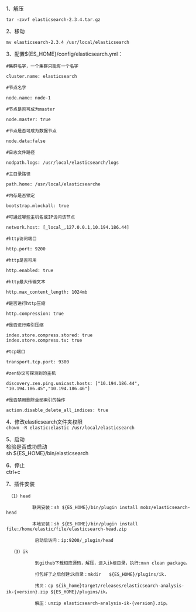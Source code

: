 1、解压

`tar -zxvf elasticsearch-2.3.4.tar.gz`

2、移动

`mv elasticsearch-2.3.4 /usr/local/elasticsearch`

3、配置${ES\_HOME}/config/elasticsearch.yml：

```
#集群名字，一个集群只能有一个名字

cluster.name: elasticsearch

#节点名字

node.name: node-1

#节点是否可成为master

node.master: true

#节点是否可成为数据节点

node.data:false

#日志文件路径

nodpath.logs: /usr/local/elasticsearch/logs

#主目录路径

path.home: /usr/local/elasticsearche

#内存是否锁定

bootstrap.mlockall: true

#可通过哪些主机名或IP访问该节点

network.host: [_local_,127.0.0.1,10.194.186.44]

#http访问端口

http.port: 9200

#http是否可用

http.enabled: true

#http最大传输文本

http.max_content_length: 1024mb

#是否进行http压缩

http.compression: true

#是否进行索引压缩

index.store.compress.stored: true
index.store.compress.tv: true

#tcp端口

transport.tcp.port: 9300

#zen协议可探测到的主机

discovery.zen.ping.unicast.hosts: ["10.194.186.44", "10.194.186.45","10.194.186.46"]

#是否禁用删除全部索引的操作

action.disable_delete_all_indices: true
```
4、修改elasticsearch文件夹权限  
 `chown -R elastic:elastic /usr/local/elasticsearch`  
 
5、启动  
检验是否成功启动  
sh ${ES\_HOME}/bin/elasticsearch

6、停止  
ctrl+c

7、插件安装

```
 （1）head

          联网安装：sh ${ES_HOME}/bin/plugin install mobz/elasticsearch-head

          本地安装：sh ${ES_HOME}/bin/plugin install file:/home/elastic/file/elasticsearch-head.zip

           启动后访问：ip:9200/_plugin/head

  （3）ik

           到github下载相应源码，解压，进入ik根目录，执行:mvn clean package。

           打包好了之后创建ik目录：mkdir   ${ES_HOME}/plugins/ik.

           拷贝：cp ${ik_home}target/releases/elasticsearch-analysis-ik-{version}.zip ${ES_HOME}/plugins/ik。

           解压：unzip elasticsearch-analysis-ik-{version}.zip。
```




